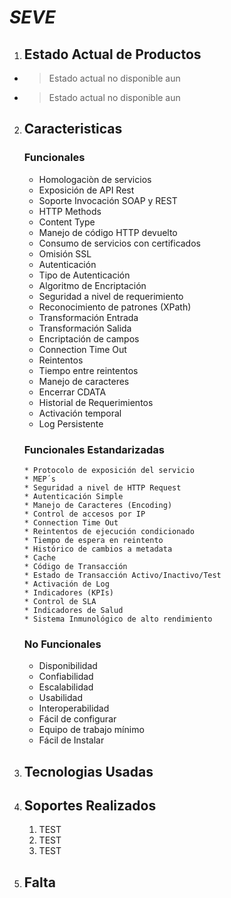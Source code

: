 # *SEVE*

1. ## Estado Actual de Productos
  * > Estado actual no disponible aun
  * > Estado actual no disponible aun

2. ##  Caracteristicas
      ### Funcionales
      * Homologaciòn de servicios
      * Exposición de API Rest
      * Soporte Invocación SOAP y REST
      * HTTP Methods
      * Content Type
      * Manejo de código HTTP devuelto
      * Consumo de servicios con certificados
      * Omisión SSL
      * Autenticación
      * Tipo de Autenticación
      * Algoritmo de Encriptación
      * Seguridad a nivel de requerimiento
      * Reconocimiento de patrones (XPath)
      * Transformación Entrada
      * Transformación Salida
      * Encriptación de campos
      * Connection Time Out
      * Reintentos
      * Tiempo entre reintentos
      * Manejo de caracteres
      * Encerrar CDATA
      * Historial de Requerimientos
      * Activación temporal
      * Log Persistente

      ### Funcionales Estandarizadas
       * Protocolo de exposición del servicio
       * MEP´s
       * Seguridad a nivel de HTTP Request
       * Autenticación Simple
       * Manejo de Caracteres (Encoding)
       * Control de accesos por IP
       * Connection Time Out
       * Reintentos de ejecución condicionado
       * Tiempo de espera en reintento
       * Histórico de cambios a metadata
       * Cache
       * Código de Transacción
       * Estado de Transacción Activo/Inactivo/Test
       * Activación de Log
       * Indicadores (KPIs)
       * Control de SLA
       * Indicadores de Salud
       * Sistema Inmunológico de alto rendimiento

    ### No Funcionales
    * Disponibilidad
    * Confiabilidad
    * Escalabilidad
    * Usabilidad
    * Interoperabilidad
    * Fácil de configurar
    * Equipo de trabajo mínimo
    * Fácil de Instalar


3. ## Tecnologias Usadas  



4. ## Soportes Realizados
   1. TEST
   2. TEST
   3. TEST


5. ## Falta
